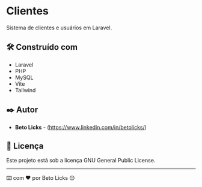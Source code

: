 # Clientes 

Sistema de clientes e usuários em Laravel.

## 🛠️ Construído com

* Laravel
* PHP
* MySQL
* Vite
* Tailwind

## ✒️ Autor

* **Beto Licks** - (https://www.linkedin.com/in/betolicks/)

## 📄 Licença

Este projeto está sob a licença GNU General Public License.

---
⌨️ com ❤️ por Beto Licks 😊
